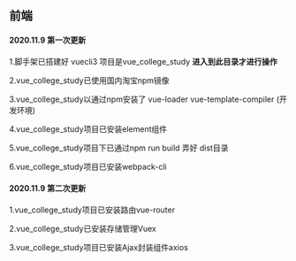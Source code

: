 ## 前端   

#### 2020.11.9 第一次更新

1.脚手架已搭建好  vuecli3   项目是vue_college_study   **进入到此目录才进行操作**

2.vue_college_study已使用国内淘宝npm镜像

3.vue_college_study以通过npm安装了 vue-loader vue-template-compiler (开发环境)  

4.vue_college_study项目已安装element组件

5.vue_college_study项目下已通过npm run build 弄好 dist目录

6.vue_college_study项目已安装webpack-cli

#### 2020.11.9 第二次更新

1.vue_college_study项目已安装路由vue-router

2.vue_college_study已安装存储管理Vuex 

3.vue_college_study项目已安装Ajax封装组件axios


